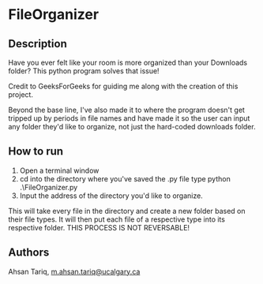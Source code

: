 # FileOrganizer

## Description

Have you ever felt like your room is more organized than your Downloads folder? This python program solves that issue!

Credit to GeeksForGeeks for guiding me along with the creation of this project. 

Beyond the base line, I've also made it to where the program doesn't get tripped up by periods in file names and have made it so the user can input any folder they'd like to organize, not just the hard-coded downloads folder.

## How to run
1. Open a terminal window
2. cd into the directory where you've saved the .py file type python .\FileOrganizer.py 
3. Input the address of the directory you'd like to organize. 

This will take every file in the directory and create a new folder based on their file types. It will then put each file of a respective type into its respective folder. THIS PROCESS IS NOT REVERSABLE! 

## Authors
Ahsan Tariq, m.ahsan.tariq@ucalgary.ca



